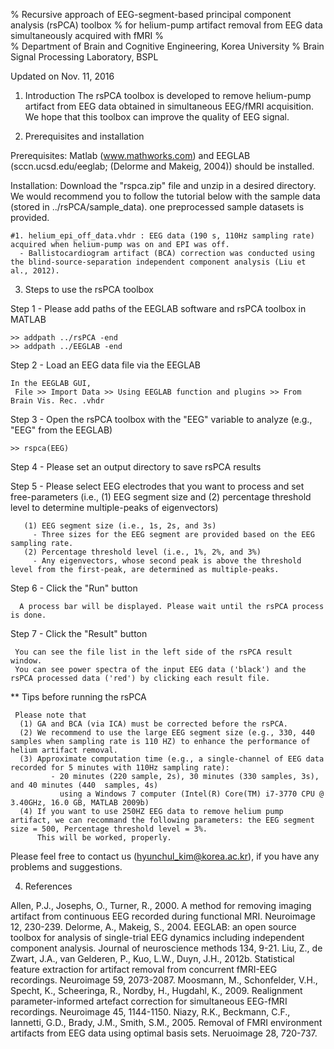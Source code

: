 % Recursive approach of EEG-segment-based principal component analysis (rsPCA) toolbox 
% for helium-pump artifact removal from EEG data simultaneously acquired with fMRI
%  
% Department of Brain and Cognitive Engineering, Korea University
% Brain Signal Processing Laboratory, BSPL

Updated on Nov. 11, 2016
 
1. Introduction 
The rsPCA toolbox is developed to remove helium-pump artifact from EEG data obtained in simultaneous EEG/fMRI acquisition. 
We hope that this toolbox can improve the quality of EEG signal.

2. Prerequisites and installation

Prerequisites: Matlab (www.mathworks.com) and EEGLAB (sccn.ucsd.edu/eeglab; (Delorme and Makeig, 2004)) should be installed.

Installation: Download the "rspca.zip" file and unzip in a desired directory. 
We would recommend you to follow the tutorial below with the sample data (stored in ../rsPCA/sample_data). one preprocessed sample datasets is provided.

    #1. helium_epi_off_data.vhdr : EEG data (190 s, 110Hz sampling rate) acquired when helium-pump was on and EPI was off.
      - Ballistocardiogram artifact (BCA) correction was conducted using the blind-source-separation independent component analysis (Liu et al., 2012).
 
3. Steps to use the rsPCA toolbox  
 
Step 1 - Please add paths of the EEGLAB software and rsPCA toolbox in MATLAB

	>> addpath ../rsPCA -end
	>> addpath ../EEGLAB -end
    
Step 2 - Load an EEG data file via the EEGLAB 

	In the EEGLAB GUI,
	 File >> Import Data >> Using EEGLAB function and plugins >> From Brain Vis. Rec. .vhdr

Step 3 - Open the rsPCA toolbox with the "EEG" variable to analyze (e.g., "EEG" from the EEGLAB)

	>> rspca(EEG)

Step 4 - Please set an output directory to save rsPCA results
 
Step 5 - Please select EEG electrodes that you want to process and set free-parameters (i.e., (1) EEG segment size and (2) percentage threshold level to determine multiple-peaks of eigenvectors)
    
       (1) EEG segment size (i.e., 1s, 2s, and 3s)
         - Three sizes for the EEG segment are provided based on the EEG sampling rate.
       (2) Percentage threshold level (i.e., 1%, 2%, and 3%)
         - Any eigenvectors, whose second peak is above the threshold level from the first-peak, are determined as multiple-peaks. 
 
Step 6 - Click the "Run" button

      A process bar will be displayed. Please wait until the rsPCA process is done.

Step 7 - Click the "Result" button
    
   	 You can see the file list in the left side of the rsPCA result window.
   	 You can see power spectra of the input EEG data ('black') and the rsPCA processed data ('red') by clicking each result file.
	
   ** Tips before running the rsPCA

  	 Please note that 
  	  (1) GA and BCA (via ICA) must be corrected before the rsPCA.
   	  (2) We recommend to use the large EEG segment size (e.g., 330, 440 samples when sampling rate is 110 HZ) to enhance the performance of helium artifact removal.
   	  (3) Approximate computation time (e.g., a single-channel of EEG data recorded for 5 minutes with 110Hz sampling rate): 
             - 20 minutes (220 sample, 2s), 30 minutes (330 samples, 3s), and 40 minutes (440  samples, 4s) 
               using a Windows 7 computer (Intel(R) Core(TM) i7-3770 CPU @ 3.40GHz, 16.0 GB, MATLAB 2009b)
      (4) If you want to use 250HZ EEG data to remove helium pump artifact, we can recommand the following parameters: the EEG segment size = 500, Percentage threshold level = 3%. 
          This will be worked, properly. 

Please feel free to contact us (hyunchul_kim@korea.ac.kr), if you have any problems and suggestions.  

4. References
 
Allen, P.J., Josephs, O., Turner, R., 2000. A method for removing imaging artifact from continuous EEG recorded during functional MRI. Neuroimage 12, 230-239.
Delorme, A., Makeig, S., 2004. EEGLAB: an open source toolbox for analysis of single-trial EEG dynamics including independent component analysis. Journal of neuroscience methods 134, 9-21.
Liu, Z., de Zwart, J.A., van Gelderen, P., Kuo, L.W., Duyn, J.H., 2012b. Statistical feature extraction for artifact removal from concurrent fMRI-EEG recordings. Neuroimage 59, 2073-2087.
Moosmann, M., Schonfelder, V.H., Specht, K., Scheeringa, R., Nordby, H., Hugdahl, K., 2009. Realignment parameter-informed artefact correction for simultaneous EEG-fMRI recordings. Neuroimage 45, 1144-1150.
Niazy, R.K., Beckmann, C.F., Iannetti, G.D., Brady, J.M., Smith, S.M., 2005. Removal of FMRI environment artifacts from EEG data using optimal basis sets. Neruoimage 28, 720-737.

